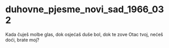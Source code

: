 # duhovne_pjesme_novi_sad_1966_032
Kada čuješ molbe glas, dok osjećaš duše bol, dok te zove Otac tvoj, nećeš doći, brate moj?